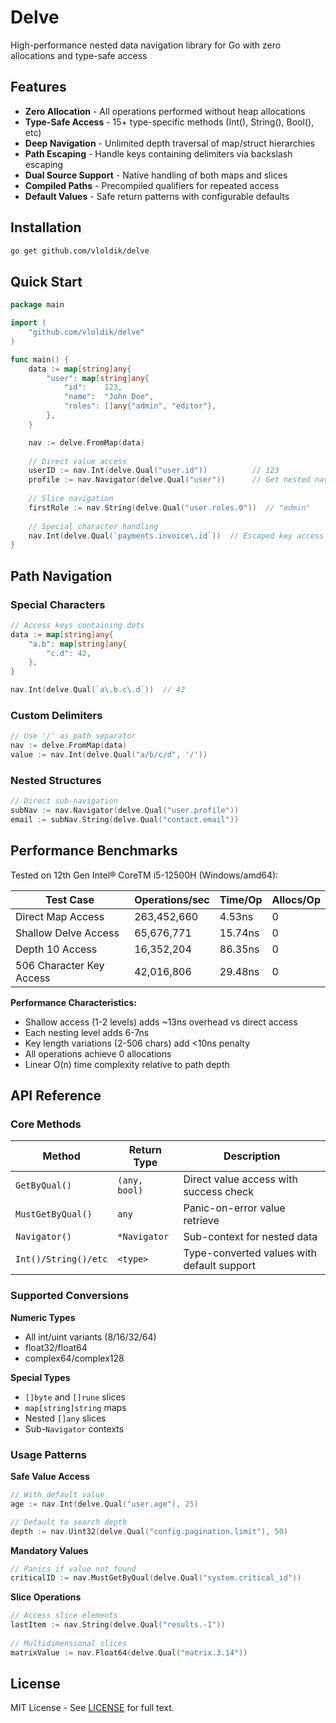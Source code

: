 # Delve

High-performance nested data navigation library for Go with zero allocations and type-safe access

## Features

- **Zero Allocation** - All operations performed without heap allocations
- **Type-Safe Access** - 15+ type-specific methods (Int(), String(), Bool(), etc)
- **Deep Navigation** - Unlimited depth traversal of map/struct hierarchies
- **Path Escaping** - Handle keys containing delimiters via backslash escaping
- **Dual Source Support** - Native handling of both maps and slices
- **Compiled Paths** - Precompiled qualifiers for repeated access
- **Default Values** - Safe return patterns with configurable defaults

## Installation

```bash
go get github.com/vloldik/delve
```

## Quick Start

```go
package main

import (
	"github.com/vloldik/delve"
)

func main() {
	data := map[string]any{
		"user": map[string]any{
			"id":    123,
			"name":  "John Doe",
			"roles": []any{"admin", "editor"},
		},
	}

	nav := delve.FromMap(data)
	
	// Direct value access
	userID := nav.Int(delve.Qual("user.id"))          // 123
	profile := nav.Navigator(delve.Qual("user"))      // Get nested navigator
	
	// Slice navigation
	firstRole := nav.String(delve.Qual("user.roles.0"))  // "admin"
	
	// Special character handling
	nav.Int(delve.Qual(`payments.invoice\.id`))  // Escaped key access
}
```

## Path Navigation

### Special Characters

```go
// Access keys containing dots
data := map[string]any{
	"a.b": map[string]any{
		"c.d": 42,
	},
}

nav.Int(delve.Qual(`a\.b.c\.d`))  // 42
```

### Custom Delimiters

```go
// Use '/' as path separator
nav := delve.FromMap(data)
value := nav.Int(delve.Qual("a/b/c/d", '/'))
```

### Nested Structures

```go
// Direct sub-navigation
subNav := nav.Navigator(delve.Qual("user.profile"))
email := subNav.String(delve.Qual("contact.email"))
```

## Performance Benchmarks

Tested on 12th Gen Intel® CoreTM i5-12500H (Windows/amd64):

| Test Case                  | Operations/sec | Time/Op | Allocs/Op |
|----------------------------|----------------|---------|-----------|
| Direct Map Access          | 263,452,660    | 4.53ns  | 0         |
| Shallow Delve Access       | 65,676,771     | 15.74ns | 0         |
| Depth 10 Access            | 16,352,204     | 86.35ns | 0         |
| 506 Character Key Access   | 42,016,806     | 29.48ns | 0         |


**Performance Characteristics:**
- Shallow access (1-2 levels) adds ~13ns overhead vs direct access
- Each nesting level adds 6-7ns
- Key length variations (2-506 chars) add <10ns penalty
- All operations achieve 0 allocations
- Linear O(n) time complexity relative to path depth

## API Reference

### Core Methods

| Method               | Return Type     | Description                                |
|----------------------|-----------------|--------------------------------------------|
| `GetByQual()`        | `(any, bool)`   | Direct value access with success check     |
| `MustGetByQual()`    | `any`           | Panic-on-error value retrieve             |
| `Navigator()`        | `*Navigator`    | Sub-context for nested data                |
| `Int()/String()/etc` | `<type>`        | Type-converted values with default support|

### Supported Conversions

**Numeric Types**
- All int/uint variants (8/16/32/64)
- float32/float64
- complex64/complex128

**Special Types**
- `[]byte` and `[]rune` slices
- `map[string]string` maps
- Nested `[]any` slices
- Sub-`Navigator` contexts

### Usage Patterns

**Safe Value Access**
```go
// With default value
age := nav.Int(delve.Qual("user.age"), 25) 

// Default to search depth
depth := nav.Uint32(delve.Qual("config.pagination.limit"), 50)
```

**Mandatory Values**
```go
// Panics if value not found
criticalID := nav.MustGetByQual(delve.Qual("system.critical_id")) 
```

**Slice Operations**
```go
// Access slice elements
lastItem := nav.String(delve.Qual("results.-1"))  
 
// Multidimensional slices
matrixValue := nav.Float64(delve.Qual("matrix.3.14"))
```

## License

MIT License - See [LICENSE](LICENSE) for full text.